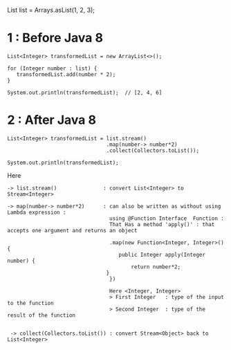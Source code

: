
   List<Integer> list = Arrays.asList(1, 2, 3);
	
 # 1 : Before Java 8
 
    List<Integer> transformedList = new ArrayList<>();
    
    for (Integer number : list) {
       transformedList.add(number * 2);
    }
    
    System.out.println(transformedList);  // [2, 4, 6]
   
   
   
# 2 : After Java 8 
   
    List<Integer> transformedList = list.stream()                                  
                                    .map(number-> number*2)       
                                    .collect(Collectors.toList());

    System.out.println(transformedList);

Here 

    -> list.stream()               : convert List<Integer> to  Stream<Integer>

    -> map(number-> number*2)      : can also be written as without using Lambda expression : 
                                     using @Function Interface  Function : 
                                     That Has a method 'apply()' : that accepts one argument and returns an object

                                     .map(new Function<Integer, Integer>() {
                                        public Integer apply(Integer number) {
                                            return number*2;
	                                }
                                     }) 

                                     Here <Integer, Integer>	    		
                                     > First Integer   : type of the input to the function
                                     > Second Integer  : type of the result of the function


     -> collect(Collectors.toList()) : convert Stream<Object> back to List<Integer> 
   
   
   
   
